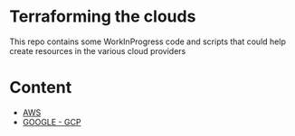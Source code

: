 # Terraforming the clouds

This repo contains some WorkInProgress code and scripts that could help create resources in the various cloud providers

# Content
* [AWS](./aws/readme.md)
* [GOOGLE - GCP](./gcp/readme.md)

